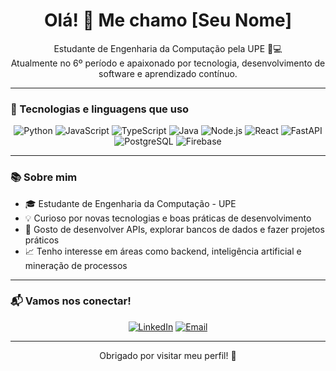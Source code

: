<h1 align="center">Olá! 👋 Me chamo [Seu Nome]</h1>

<p align="center">
  Estudante de Engenharia da Computação pela UPE 🧠💻<br>
  Atualmente no 6º período e apaixonado por tecnologia, desenvolvimento de software e aprendizado contínuo.
</p>

---

### 🚀 Tecnologias e linguagens que uso

<div align="center">

![Python](https://img.shields.io/badge/Python-3776AB?style=for-the-badge&logo=python&logoColor=white)
![JavaScript](https://img.shields.io/badge/JavaScript-F7DF1E?style=for-the-badge&logo=javascript&logoColor=black)
![TypeScript](https://img.shields.io/badge/TypeScript-007ACC?style=for-the-badge&logo=typescript&logoColor=white)
![Java](https://img.shields.io/badge/Java-ED8B00?style=for-the-badge&logo=openjdk&logoColor=white)
![Node.js](https://img.shields.io/badge/Node.js-339933?style=for-the-badge&logo=nodedotjs&logoColor=white)
![React](https://img.shields.io/badge/React-20232A?style=for-the-badge&logo=react&logoColor=61DAFB)
![FastAPI](https://img.shields.io/badge/FastAPI-009688?style=for-the-badge&logo=fastapi&logoColor=white)
![PostgreSQL](https://img.shields.io/badge/PostgreSQL-316192?style=for-the-badge&logo=postgresql&logoColor=white)
![Firebase](https://img.shields.io/badge/Firebase-FFCA28?style=for-the-badge&logo=firebase&logoColor=black)

</div>

---

### 📚 Sobre mim

- 🎓 Estudante de Engenharia da Computação - UPE
- 💡 Curioso por novas tecnologias e boas práticas de desenvolvimento
- 🔧 Gosto de desenvolver APIs, explorar bancos de dados e fazer projetos práticos
- 📈 Tenho interesse em áreas como backend, inteligência artificial e mineração de processos

---

### 📬 Vamos nos conectar!

<div align="center">

[![LinkedIn](https://img.shields.io/badge/LinkedIn-blue?style=for-the-badge&logo=linkedin&logoColor=white)](https://www.linkedin.com/in/seu-perfil)
[![Email](https://img.shields.io/badge/Email-D14836?style=for-the-badge&logo=gmail&logoColor=white)](mailto:seu.email@gmail.com)

</div>

---

<p align="center">
  Obrigado por visitar meu perfil! 🚀
</p>
